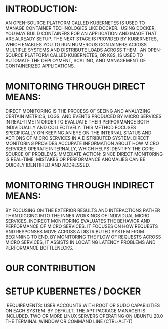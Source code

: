 # INTRODUCTION:​
​AN OPEN-SOURCE PLATFORM CALLED KUBERNETES IS USED TO MANAGE CONTAINER TECHNOLOGIES LIKE DOCKER.  ​
USING DOCKER, YOU MAY BUILD CONTAINERS FOR AN APPLICATION AND IMAGE THAT ARE ALREADY SETUP. THE NEXT STAGE IS PROVIDED BY KUBERNETES, WHICH ENABLES YOU TO RUN NUMEROUS CONTAINERS ACROSS MULTIPLE SYSTEMS AND DISTRIBUTE LOADS ACROSS THEM.   ​
AN OPEN-SOURCE PLATFORM CALLED KUBERNETES, OR K8S, IS USED TO AUTOMATE THE DEPLOYMENT, SCALING, AND MANAGEMENT OF CONTAINERIZED APPLICATIONS.  ​

# MONITORING THROUGH DIRECT MEANS:​
​DIRECT MONITORING IS THE PROCESS OF SEEING AND ANALYZING CERTAIN METRICS, LOGS, AND EVENTS PRODUCED BY MICRO SERVICES IN REAL-TIME IN ORDER TO EVALUATE THEIR PERFORMANCE BOTH INDIVIDUALLY AND COLLECTIVELY. THIS METHOD FOCUSES SPECIFICALLY ON KEEPING AN EYE ON THE INTERNAL STATUS AND ACTIONS OF MICRO SERVICES IN A DISTRIBUTED SYSTEM.​
DIRECT MONITORING PROVIDES ACCURATE INFORMATION ABOUT HOW MICRO SERVICES OPERATE INTERNALLY, WHICH HELPS IDENTIFY THE CORE SOURCE OF PROBLEMS.​
IMMEDIATE ACTION: SINCE DIRECT MONITORING IS REAL-TIME, MISTAKES OR PERFORMANCE ANOMALIES CAN BE QUICKLY IDENTIFIED AND ADDRESSED.​

# MONITORING THROUGH INDIRECT MEANS:​
​BY FOCUSING ON THE EXTERIOR RESULTS AND INTERACTIONS RATHER THAN DIGGING INTO THE INNER WORKINGS OF INDIVIDUAL MICRO SERVICES, INDIRECT MONITORING EVALUATES THE BEHAVIOR AND PERFORMANCE OF MICRO SERVICES. IT FOCUSES ON HOW REQUESTS AND RESPONSES MOVE ACROSS A DISTRIBUTED SYSTEM FROM BEGINNING TO END.​
BY MONITORING THE FLOW OF REQUESTS ACROSS MICRO SERVICES, IT ASSISTS IN LOCATING LATENCY PROBLEMS AND PERFORMANCE BOTTLENECKS.​

# OUR CONTRIBUTION​
# SETUP KUBERNETES / DOCKER​
​
​REQUIREMENTS:​
USER ACCOUNTS WITH ROOT OR SUDO CAPABILITIES ON EACH SYSTEM  ​
BY DEFAULT, THE APT PACKAGE MANAGER IS INCLUDED.​
TWO OR MORE LINUX SERVERS OPERATING ON UBUNTU 20.0   ​
THE TERMINAL WINDOW OR COMMAND LINE (CTRL-ALT-T)  ​

​
​

